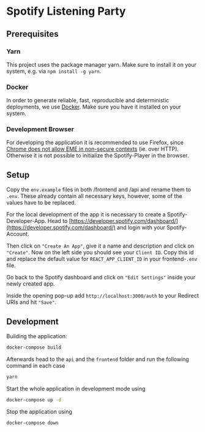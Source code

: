 # Spotify Listening Party

## Prerequisites

### Yarn

This project uses the package manager yarn. Make sure to install it on your system, e.g. via `npm install -g yarn`.

### Docker

In order to generate reliable, fast, reproducible and deterministic deployments, we use [Docker](https://www.docker.com/). Make sure you have it installed on your system.

### Development Browser

For developing the application it is recommended to use Firefox, since [Chrome does not allow EME in non-secure contexts](https://groups.google.com/a/chromium.org/g/blink-dev/c/tXmKPlXsnCQ/discussion?pli=1) (ie. over HTTP). Otherwise it is not possible to initialize the Spotify-Player in the browser.

## Setup

Copy the `env.example` files in both /frontend and /api and rename them to `.env`. These already contain all necessary keys, however, some of the values have to be replaced.

For the local development of the app it is necessary to create a Spotify-Developer-App. Head to [https://developer.spotify.com/dashboard/](https://developer.spotify.com/dashboard/) and login with your Spotify-Account. 

Then click on `"Create An App"`, give it a name and description and click on `"Create"`. Now on the left side you should see your `Client ID`. Copy this id and replace the default value for `REACT_APP_CLIENT_ID` in your frontend-`.env` file.

Go back to the Spotify dashboard and click on `"Edit Settings"` inside your newly created app. 

Inside the opening pop-up add `http://localhost:3000/auth` to your Redirect URIs and hit `"Save"`.

## Development

Building the application:

```bash
docker-compose build
```

Afterwards head to the `api` and the `frontend` folder and run the following command in each case 

```bash
yarn
```

Start the whole application in development mode using

```bash
docker-compose up -d
```

Stop the application using

```bash
docker-compose down
```


